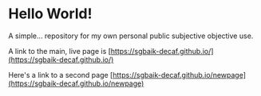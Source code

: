 # Hello World!
A simple... repository for my own personal public subjective objective use.

A link to the main, live page is [https://sgbaik-decaf.github.io/](https://sgbaik-decaf.github.io/)

Here's a link to a second page [https://sgbaik-decaf.github.io/newpage](https://sgbaik-decaf.github.io/newpage)
